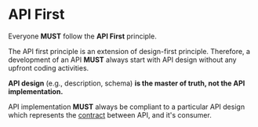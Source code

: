 # API First

Everyone **MUST** follow the **API First** principle.

The API first principle is an extension of design-first principle. Therefore, a development of an API **MUST** always start with API design without any upfront coding activities.

**API design** (e.g., description, schema) **is the master of truth, not the API implementation.**

API implementation **MUST** always be compliant to a particular API design which represents the [contract](contract.md) between API, and it's consumer.
